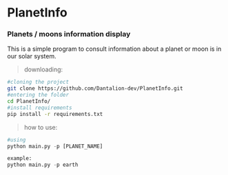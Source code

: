# PlanetInfo

### Planets / moons information display
This is a simple program to consult information about a planet or moon is in our solar system.

> downloading:
```bash
#cloning the project
git clone https://github.com/Dantalion-dev/PlanetInfo.git
#entering the folder
cd PlanetInfo/
#install requirements
pip install -r requirements.txt
```

> how to use:
```python
#using
python main.py -p [PLANET_NAME]

example:
python main.py -p earth
```
